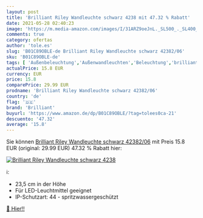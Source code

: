 ```yaml
---
layout: post
title: 'Brilliant Riley Wandleuchte schwarz 4238 mit 47.32 % Rabatt'
date: 2021-05-28 02:40:23
image: 'https://m.media-amazon.com/images/I/31ARZ9oeJnL._SL500_._SL400_.jpg'
comments: true
category: ofertas
author: 'tole.es'
slug: 'B01C89OBLE-de Brilliant Riley Wandleuchte schwarz 42382/06'
sku: 'B01C89OBLE-de'
tags: [ 'Außenbeleuchtung','Außenwandleuchten','Beleuchtung','brilliant', ]
actualPrice: 15.8 EUR
currency: EUR
price: 15.8
comparePrice: 29.99 EUR
prodname: 'Brilliant Riley Wandleuchte schwarz 42382/06'
country: 'de'
flag: '🇩🇪'
brand: 'Brilliant'
buyurl: 'https://www.amazon.de/dp/B01C89OBLE/?tag=tolees0ca-21'
descuento: '47.32'
average: '15.8'
---
```


Sie können [Brilliant Riley Wandleuchte schwarz 42382/06](https://www.amazon.de/dp/B01C89OBLE/?tag=tolees0ca-21) mit Preis 15.8 EUR (original: 29.99 EUR) 47.32 % Rabatt hier:

[![Brilliant Riley Wandleuchte schwarz 4238](https://m.media-amazon.com/images/I/31ARZ9oeJnL._SL500_._SL400_.jpg)](https://www.amazon.de/dp/B01C89OBLE/?tag=tolees0ca-21)

ℹ️:

- 23,5 cm in der Höhe
- Für LED-Leuchtmittel geeignet
- IP-Schutzart: 44 - spritzwassergeschützt

[🛒 Hier!!](https://www.amazon.de/dp/B01C89OBLE/?tag=tolees0ca-21)
